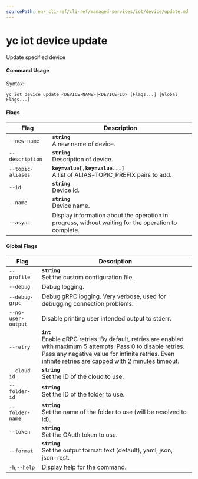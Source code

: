 ```yaml
---
sourcePath: en/_cli-ref/cli-ref/managed-services/iot/device/update.md
---
```

# yc iot device update

Update specified device

#### Command Usage

Syntax: 

`yc iot device update <DEVICE-NAME>|<DEVICE-ID> [Flags...] [Global Flags...]`

#### Flags

| Flag | Description |
|----|----|
|`--new-name`|<b>`string`</b><br/> A new name of device.|
|`--description`|<b>`string`</b><br/> Description of device.|
|`--topic-aliases`|<b>`key=value[,key=value...]`</b><br/> A list of ALIAS=TOPIC_PREFIX pairs to add.|
|`--id`|<b>`string`</b><br/> Device id.|
|`--name`|<b>`string`</b><br/> Device name.|
|`--async`| Display information about the operation in progress, without waiting for the operation to complete.|

#### Global Flags

| Flag | Description |
|----|----|
|`--profile`|<b>`string`</b><br/>Set the custom configuration file.|
|`--debug`|Debug logging.|
|`--debug-grpc`|Debug gRPC logging. Very verbose, used for debugging connection problems.|
|`--no-user-output`|Disable printing user intended output to stderr.|
|`--retry`|<b>`int`</b><br/>Enable gRPC retries. By default, retries are enabled with maximum 5 attempts. Pass 0 to disable retries. Pass any negative value for infinite retries. Even infinite retries are capped with 2 minutes timeout.|
|`--cloud-id`|<b>`string`</b><br/>Set the ID of the cloud to use.|
|`--folder-id`|<b>`string`</b><br/>Set the ID of the folder to use.|
|`--folder-name`|<b>`string`</b><br/>Set the name of the folder to use (will be resolved to id).|
|`--token`|<b>`string`</b><br/>Set the OAuth token to use.|
|`--format`|<b>`string`</b><br/>Set the output format: text (default), yaml, json, json-rest.|
|`-h`,`--help`|Display help for the command.|
